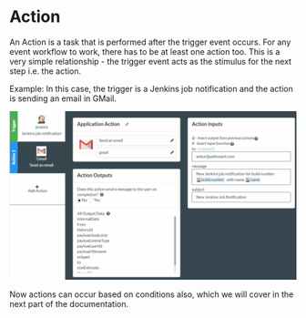 # Action

An Action is a task that is performed after the trigger event occurs. For any event workflow to work, there has to be at least one action too. This is a very simple relationship - the trigger event acts as the stimulus for the next step i.e. the action.

Example: In this case, the trigger is a Jenkins job notification and the action is sending an email in GMail.

![](../../../.gitbook/assets/image%20%2879%29.png)

Now actions can occur based on conditions also, which we will cover in the next part of the documentation.

